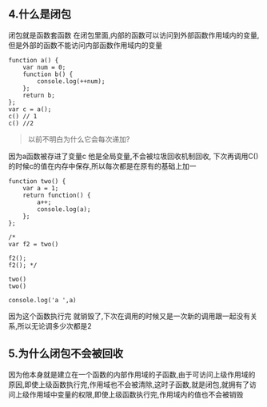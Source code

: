 ## 4.什么是闭包

闭包就是函数套函数
在闭包里面,内部的函数可以访问到外部函数作用域内的变量,但是外部的函数不能访问内部函数作用域内的变量

```
function a() {
	var num = 0;
	function b() {
		console.log(++num);
	};
	return b;
};
var c = a();
c() // 1 
c() //2

```

> 以前不明白为什么它会每次递加?

因为a函数被存进了变量c 他是全局变量,不会被垃圾回收机制回收,
下次再调用C()的时候c的值在内存中保存,所以每次都是在原有的基础上加一


```
function two() {
	var a = 1;
	return function() {
		a++;
		console.log(a);
	};
};

/*
var f2 = two()

f2();
f2(); */

two()
two()

console.log('a ',a)

```

因为这个函数执行完 就销毁了,下次在调用的时候又是一次新的调用跟一起没有关系,所以无论调多少次都是2



## 5.为什么闭包不会被回收

因为他本身就是建立在一个函数的内部作用域的子函数,由于可访问上级作用域的原因,即使上级函数执行完,作用域也不会被清除,这时子函数,就是闭包,就拥有了访问上级作用域中变量的权限,即使上级函数执行完,作用域内的值也不会被销毁
